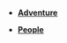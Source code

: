 <!-- docs/_sidebar.md -->

- [**Adventure**](./README.md)
  
- [**People**](/docs/references/people.md)